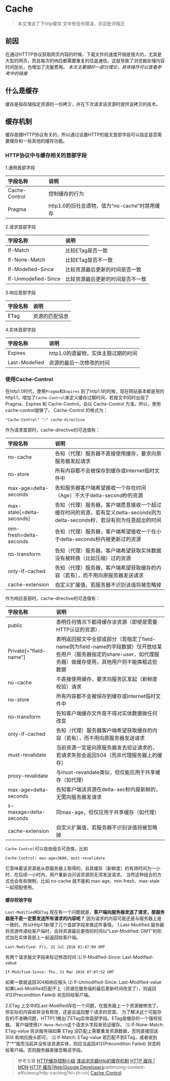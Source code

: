 # Cache

>本文浅谈了下http缓存
>文中有任何错误，欢迎批评指正

## 前因

  在通过HTTTP协议获取网页内容的时候，下载文件的速度开销是很大的，尤其是大型的网页，而且每次的响应都需要重复的往返通信。这就导致了浏览器处理内容时间加长，也增加了流量费用。
  *本文主要摘抄一部分理论，具体操作可以查看参考中的链接*

## 什么是缓存
  缓存是指存储指定资源的一份拷贝，并在下次请求该资源时提供该拷贝的技术。

## 缓存机制
  缓存是跟HTTP协议有关的，所以通过设置HTTP的报文首部字段可以指定是否需要缓存和一些其他的缓存功能。

### HTTP协议中与缓存相关的首部字段

1.通用首部字段

| 字段名称          | 说明                              |
| :------------ | :------------------------------ |
| Cache-Control | 控制缓存的行为                         |
| Pragma        | http1.0的旧社会遗物，值为“no-cache”时禁用缓存 |

2.请求首部字段

| 字段名称                | 说明               |
| :------------------ | :--------------- |
| If-Match            | 比较ETag是否一致       |
| If-None-Match       | 比较ETag是否不一致      |
| If-Modefied-Since   | 比较资源最后更新的时间是否一致  |
| If-Unmodefied-Since | 比较资源最后更新的时间是否不一致 |


3.响应首部字段

| 字段名称 | 说明      |
| :--- | :------ |
| ETag | 资源的匹配信息 |

4.实体首部字段

| 字段名称          | 说明                    |
| :------------ | :-------------------- |
| Expires       | http1.0的遗留物，实体主题过期的时间 |
| Last-Modefied | 资源的最后一次修改的时间          |

### 使用Cache-Control
  在http1.0时代，使用`Pragma`和`Expires`
  到了http1.1的时候，现在网站基本都是用的http1.1，增加了`Cache-Control`来定义缓存过期时间，若报文中同时出现了 Pragma、Expires 和 Cache-Control，会以 Cache-Control 为准。所以，使用cache-control就够了。
  Cache-Control 的格式为：
  ```
  "Cache-Control" ":" cache-directive
  ```
  作为请求首部时，cache-directive的可选值有：
  
| 字段名称                      | 说明                                       |
| :------------------------ | :--------------------------------------- |
| no-cache                  | 告知（代理）服务器不直接使用缓存，要求向原服务器发起请求             |
| no-store                  | 所有内容都不会被保存到缓存或Internet临时文件中              |
| max-age=delta-seconds     | 告知服务器客户端希望接收一个存在时间（Age）不大于delta-second秒的资源 |
| max-stale[=delta-seconds] | 告知（代理）服务器，客户端愿意接收一个超过缓存时间的资源，若有定义delta-seconds则为delta-seconds秒，若没有则为任意超出的时间 |
| min-fresh=delta-seconds   | 告知（代理）服务器，客户端希望接收一个在小于delta-seconds秒内被更新过的资源 |
| no-transform              | 告知（代理）服务器，客户端希望获取实体数据没有被转换（比如压缩）过的资源     |
| only-if-cached            | 告知（代理）服务器，客户端希望获取缓存的内容（若有），而不用向原服务器发送请求  |
| cache-extension           | 自定义扩展值，若服务器不识别该值将被忽略掉                    |

作为响应首部时，cache-directive的可选值有：

| 字段名称                   | 说明                                       |
| :--------------------- | :--------------------------------------- |
| public                 | 表明任何情况下都得缓存该资源（即使是需要HTTP认证的资源）           |
| Private[="field-name"] | 表明返回报文中全部或部分（若指定了field-name则为field-name的字段数据）仅开放给某些用户（服务器指定的share-user，如代理服务器）做缓存使用，其他用户则不能换粗这些数据 |
| no-cache               | 不直接使用缓存，要求向服务区发起（新鲜度校验）请求                |
| no-store               | 所有内容都不会被保存到缓存或Internet临时文件中              |
| no-transform           | 告知客户端缓存文件是不得对实体数据做任何改变                   |
| only-if-cached         | 告知（代理）服务器客户端希望获取缓存的内容（若有），而不用向原服务器发送请求   |
| must-revalidate        | 当前资源一定是向原服务器发去验证请求的，若请求失败会返回504（而非代理服务器上的缓存） |
| proxy-revalidate       | 与must-revalidate类似，但仅能应用于共享缓存（如代理）       |
| max-age=delta-seconds  | 告知客户端该资源在delta-sec秒内是新鲜的，无需向服务器发请求       |
| s-maxage=delta-seconds | 同max-age，但仅应用于共享缓存（如代理）                  |
| cache-extension        | 自定义扩展值，若服务器不识别该值将被忽略掉                    |

`Cache-Control`可以自由组合可选值，比如
```
Cache-Control: max-age=3600, must-revalidate
```
它意味着该资源是从原服务器上取得的，且其缓存（新鲜度）的有效时间为一小时，在后续一小时内，用户重新访问该资源则无须发送请求。 当然这种组合的方式也会有些限制，比如 no-cache 就不能和 max-age、min-fresh、max-stale 一起搭配使用。

#### 缓存校验字段
  `Last-Modified`和`ETag`
  现在有一个问题就是，**客户端向服务器发送了请求，那服务器是不是一定要发送所有请求的内容呢？**
  因为请求的内容可能还是与服务器上是一致的，所以Http1.1新增了几个首部字段来做这件事情。
1.Last-Modified
  服务器将资源传递给客户端时，会将资源最后更改的时间以“Last-Modified: GMT”的形式加在实体首部上一起返回给客户端。
  ```
  Last-Modified: Fri, 22 Jul 2016 01:47:00 GMT
  ```
  有两个请求报文字段来标记修改时间
  ⑴ If-Modified-Since: Last-Modified-value
  ```
  If-Modified-Since: Thu, 31 Mar 2016 07:07:52 GMT
  ```
  如果一致就返回304和响应报头
  ⑵ If-Unmodified-Since: Last-Modified-value
 如果Last-Modified匹配不上（资源在服务端的最后更新时间改变了），则返回412(Precondition Failed) 状态码给客户端。

2.ETag
  上文中的Last-Modified存在一个问题，在服务器上一个资源被修改了，但实际的内容却并没有修改，还是会返回整个请求的资源。
  为了解决这个可能存在的不准确问题，HTTP1.1推出了ETag实体首部字段。ETag是缓存的一个强校验器。
  客户端使用`If-None-Match`这个请求头字段来验证缓存。
  ⑴ If-None-Match: ETag-value
  告诉服务端如果 ETag 没匹配上需要重发资源数据，否则直接回送304 和响应报头即可。
  ⑵ If-Match: ETag-value
  若匹配不到ETag，或者收到了“*”值而当前并没有该资源实体，则应当返回412(Precondition Failed) 状态码给客户端。否则服务器直接忽略该字段。


  >参考文章
  >[HTTP缓存控制小结](http://imweb.io/topic/5795dcb6fb312541492eda8c)
  >[浅谈浏览器http的缓存机制](http://www.cnblogs.com/vajoy/p/5341664.html)
  >[HTTP 缓存 | MDN](https://developer.mozilla.org/zh-CN/docs/Web/HTTP/Caching_FAQ)
  >[HTTP 缓存|Web|Google Developers](https://developers.google.com/web/fundamentals/performance/)optimizing-content-efficiency/http-caching?hl=zh-cn]
  >[Cache-Control](https://developer.mozilla.org/zh-CN/docs/Web/HTTP/Headers/Cache-Control)
